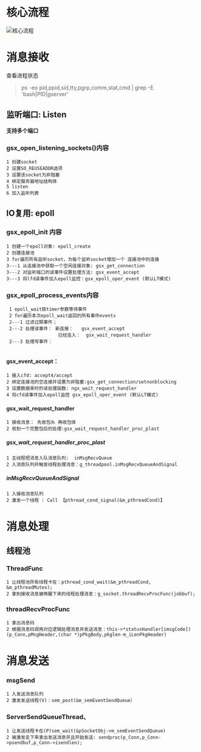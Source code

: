 # 核心流程


![核心流程](https://gitee.com/shixianguo/blogimage/raw/master/img/20200330122941.png)


# 消息接收

查看进程状态
> ps -eo pid,ppid,sid,tty,pgrp,comm,stat,cmd | grep -E 'bash|PID|gserver'



## 监听端口: Listen

**支持多个端口**

### gsx_open_listening_sockets()内容
```
1 创建socket
2 设置SO_REUSEADDR选项
3 设置该socket为非阻塞
4 绑定服务器地址结构体
5 listen
6 加入监听列表
```


## IO复用: epoll 



### gsx_epoll_init 内容
```
1 创建一个epoll对象: epoll_create
2 创建连接池
3 for遍历所有监听socket，为每个监听socket增加一个 连接池中的连接
3---1 从连接池中获取一个空闲连接对象: gsx_get_connection
3---2 对监听端口的读事件设置处理方法: gsx_event_accept 
3---3 将lfd读事件加入epoll监控：gsx_epoll_oper_event (默认LT模式)
```


### gsx_epoll_process_events内容
```
 1 epoll_wait按timer参数等待事件
 2 for遍历本次epoll_wait返回的所有事件events
 2---1 过滤过期事件；
 2---2 处理读事件： 新连接：   gsx_event_accept 
                   已经连入：  gsx_wait_request_handler
 2---3 处理写事件：
 
```
####  gsx_event_accept：
```
1 接入cfd: accept4/accept 
2 绑定连接池的空连接并设置为非阻塞:gsx_get_connection/setnonblocking 
3 设置数据来时的读处理函数: ngx_wait_request_handler
4 将cfd读事件加入epoll监控 gsx_epoll_oper_event (默认LT模式)
```

#### gsx_wait_request_handler
```
1 接收消息： 先收包头 再收包体
2 收到一个完整包后的处理:gsx_wait_request_handler_proc_plast

```
##### gsx_wait_request_handler_proc_plast
```
1 主线程把消息入队消息队列:  inMsgRecvQueue
2 入消息队列并触发线程处理消息：g_threadpool.inMsgRecvQueueAndSignal
```

##### inMsgRecvQueueAndSignal
```
1 入接收消息队列
2 激发一个线程 : Call 【pthread_cond_signal(&m_pthreadCond)】

```


# 消息处理

## 线程池

### ThreadFunc
```
1 让线程池所有线程卡在：pthread_cond_wait(&m_pthreadCond, &m_pthreadMutex); 
2 拿到接收消息被唤醒下来的线程处理消息：g_socket.threadRecvProcFunc(jobbuf);
```

### threadRecvProcFunc
```
1 拿出消息码
2 根据消息码调用对应逻辑处理消息并发送消息：this->*statusHandler[imsgCode])(p_Conn,pMsgHeader,(char *)pPkgBody,pkglen-m_iLenPkgHeader) 

```

# 消息发送

### msgSend
```
1 入发送消息队列
2 激发发送线程(V)：sem_post(&m_semEventSendQueue）
```

### ServerSendQueueThread、
```
1 让发送线程卡在(P)sem_wait(&pSocketObj->m_semEventSendQueue) 
2 被激发走下来拿出发送消息并且开始发送: sendproc(p_Conn,p_Conn->psendbuf,p_Conn->isendlen);
```


